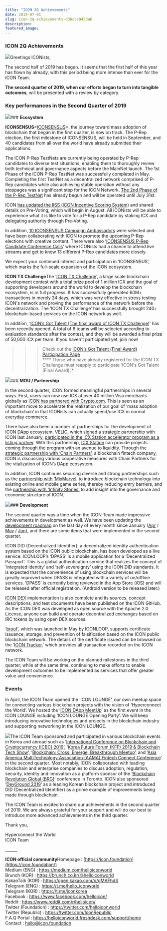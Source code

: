 ```yaml
---
title: "ICON 2Q Achievements"
date: 2019-07-01
slug: icon-2q-achievements-d3bcbc9453a6
description:
featured_image:
---
```


### **ICON 2Q Achievements**

![](https://cdn-images-1.medium.com/max/800/1*ssChcI9utIe7mSsL-Vy_0A.png)Greetings ICONists,

The second half of 2019 has begun. It seems that the first half of this year has flown by already, with this period being more intense than ever for the ICON Team.

**The second quarter of 2019, when our efforts began to turn into tangible outcomes**, will be presented with a review by category.

### **Key performances in the Second Quarter of 2019**

![](https://cdn-images-1.medium.com/max/800/1*wIM3kzxRpb3KBEkKlI5QCw.png)### **Ecosystem**

**ICONSENSUS**<[ICONSENSUS](https://icon.community/iconsensus/)>, the journey toward mass adoption of blockchain that began in the first quarter, is now on track. The P-Rep election, the first milestone of ICONSENSUS, will be held in September, and 40 candidates from all over the world have already submitted their applications.

The ICON P-Rep TestNets are currently being operated by P-Rep candidates to diverse test situations, enabling them to thoroughly review both technical and governance aspects before the MainNet launch. The 1st Phase of the ICON P-Rep TestNet was successfully completed in May. Completing the first TestNet as a decentralized network comprised of P-Rep candidates while also achieving stable operation without any stoppages was a significant step for the ICON Network. [The 2nd Phase of the P-Rep TestNet](https://medium.com/helloiconworld/p-rep-testnet-2nd-phase-announcement-9b63794fd302) has already begun and will be operated until July 31st.

ICON [has updated the IISS (ICON Incentive Scoring System)](https://medium.com/helloiconworld/updates-to-iiss-5a088b17473d) and shared details on Pre-Voting, which will begin in August. All ICONists will be able to experience what it is like to vote for a P-Rep candidate by staking ICX and delegating authority through Pre-Voting.

In addition, [10 ICONSENSUS Campaign Ambassadors](https://medium.com/helloiconworld/announcing-iconsensus-ambassadors-a5fb9ae6507a) were selected and have been collaborating with ICON to promote the upcoming P-Rep elections with creative content. There were also ‘[ICONSENSUS P-Rep Candidate Conference Calls](https://medium.com/helloiconworld/iconsensus-p-rep-candidate-conference-call-to-be-live-streamed-b9720d3174d1)’ where ICONists had a chance to attend live streams and get to know 13 different P-Rep candidates more closely.

We expect your continued interest and participation in ‘ICONSENSUS’, which marks the full-scale expansion of the ICON ecosystem.

**ICON TX Challenge**The ‘[ICON TX Challenge](https://medium.com/helloiconworld/icon-tx-transaction-challenge-23b9959e6cdb)’, a large scale blockchain development contest with a total prize pool of 1 million ICX and the goal of supporting developers around the world to develop the blockchain ecosystem, is in full progress. It has successfully generated 60M+ transactions in merely 24 days, which was very effective in stress testing ICON's network and proving the performance of the network before the decentralization. The ‘ICON TX Challenge’ has successfully brought 240+ blockchain-based services on the ICON network as well.

In addition, ‘[ICON’s Got Talent (The final award of ICON TX Challenge](https://medium.com/helloiconworld/icon-tx-challenge-icons-got-talent-3d534d1cfea8))’ has been recently opened. A total of 6 teams will be selected according to evaluation standards after the contest, and they will be awarded a final prize of 50,000 ICX per team. If you haven't participated yet, join now!

>>> Check out the [ICON’s Got Talent (Final Award) Participation Page](https://forms.gle/sWmDiXHvvzAaBSb38)  
**** Those who have already registered for the ICON TX Challenge must reapply to participate ‘ICON's Got Talent (Final Award)’.*

![](https://cdn-images-1.medium.com/max/800/1*Tmb1DaIdjgs92wVhfrA_sQ.png)### **MOU / Partnership**

In the second quarter, ICON formed meaningful partnerships in several ways. First, users can now use ICX at over 40 million Visa merchants globally as [ICON has partnered with Crypto.com](https://medium.com/helloiconworld/icx-is-now-available-on-crypto-coms-wallet-card-app-200986f19a7c). This is seen as an important move to accelerate the realization of our goal of ‘mass adoption of blockchain’ in that ICONists can actually spend/use ICX in normal everyday commerce.

There have also been a number of partnerships for the development of ICON DApp ecosystem. VELIC, which signed a strategic partnership with ICON last January, [participated in the ICX Station accelerator program as a listing partner](https://medium.com/helloiconworld/icon-cooperates-with-velic-as-a-listing-partner-for-icx-station-d68c0aa89d3). With this partnership, [ICX Station](https://www.icxstation.com/) can provide projects coming through the program with an avenue to liquidity. Through the [strategic partnership with ‘Chain Partners’](https://medium.com/helloiconworld/icon-signs-a-strategic-partnership-with-chain-partners-a-blockchain-fintech-company-58216298497e), a blockchain fintech company, ICON is discussing various cooperative measures with Chain Partners for the vitalization of ICON’s DApp ecosystem.

In addition, ICON continues securing diverse and strong partnerships such as the [partnership with ‘MixMarvel’](https://medium.com/helloiconworld/icon-signs-a-strategic-partnership-with-mixmarvel-a-blockchain-based-global-game-publisher-c50052dafefd) to introduce blockchain technology into existing online and mobile game series, thereby reducing entry barriers, and the [partnership with ‘Infinity Stones’](https://medium.com/helloiconworld/icon-partners-with-infinity-stones-for-strategic-consulting-132dea5851f5) to add insight into the governance and economic structure of ICON.

![](https://cdn-images-1.medium.com/max/800/1*v1bCGKgLJfMPoeBO-u9grQ.png)### **Development**

The second quarter was a time when the ICON Team made impressive achievements in development as well. We have been updating the [development roadmap](https://icon.foundation/contents/development/roadmap?lang=en) on the last day of every month since January ([Apr](https://medium.com/helloiconworld/4-icon-development-roadmap-update-apr-2019-fb3b74a725af) / [May](https://medium.com/helloiconworld/5-icon-development-roadmap-update-may-2019-b21e84d6d842) / [Jun](https://medium.com/helloiconworld/6-icon-development-roadmap-update-jun-2019-d5ea84ac44dd?postPublishedType=repub)), and there are some items that were implemented in the second quarter.

ICON DID (Decentralized Identifier), a decentralized identity authentication system based on the ICON public blockchain, has been developed as a live service. ICONLOOP’s ‘DPASS’ is a mobile application for a ‘Decentralized Passport’. This is a global authentication service that realizes the concept of ‘integrated identity’ and ‘self-sovereignty’ using the ICON DID standards. It is expected that the convenience of using blockchain services will be greatly improved when DPASS is integrated with a variety of on/offline services. ‘DPASS’ is currently being reviewed in the App Store (iOS) and will be released after official registration. (Android version to be released later.)

[ICON DEX](https://github.com/icon-project/icon-dex) implementation is also complete and its sources, concept descriptions, and test documents have been published on the ICON GitHub. As the ICON DEX was developed as open source with the Apache 2.0 License, anyone can build and operate decentralized exchanges based on IRC tokens by using open DEX sources.

‘[broof](https://broof.io)’, which was launched in May by ICONLOOP, supports certificate issuance, storage, and prevention of falsification based on the ICON public blockchain network. The details of the certificate issued can be browsed on the ‘[ICON Tracker](https://tracker.icon.foundation/),’ which provides all transaction recorded on the ICON network.

The ICON Team will be working on the planned milestones in the third quarter, while at the same time, continuing to make efforts to enable development outcomes to be implemented as services that offer greater value and convenience.

### **Events**

In April, the ICON Team opened the ‘ICON LOUNGE’, our own meetup space for connecting various blockchain projects with the vision of ‘Hyperconnect the World’. We hosted the ‘[ICON DApp MeetUp](https://medium.com/helloiconworld/icon-to-hold-icon-dapp-meetup-icon-lounge-opening-party-69d47e7aa003)’ as the first event in the ICON LOUNGE including ‘ICON LOUNGE Opening Party’. We will keep introducing innovative technologies and projects in the blockchain industry and supporting networking in the ICON LOUNGE.

![](https://cdn-images-1.medium.com/max/800/1*ctHJMfXIggR6iM9W_aUvYg.png)The ICON Team sponsored and participated in various blockchain events in Korea and abroad such as ‘[International Conference on Blockchain and Cryptocurrency (ICBC) 2019](https://medium.com/helloiconworld/icon-to-take-part-in-ieee-international-conference-on-blockchain-and-cryptocurrency-1e22414efef8)’, ‘[Korea Future Forum (KFF) 2019 & Blockchain Tech Show](https://medium.com/helloiconworld/icon-to-take-part-in-korea-future-forum-2019-704494ba845f)’, ‘[Blockchain: Cross, Emerge, Breakthrough Meetup](https://medium.com/helloiconworld/icon-to-speak-at-plug-play-tech-center-b17be6b88182)’, and ‘[Asia America MultiTechnology Association (AAMA) Fintech Connect Conference](https://medium.com/helloiconworld/icon-to-speak-at-aama-fintech-connect-conference-73ade003aa99)’ in the second quarter. Most notably, ICON collaborated with leading blockchain and enterprise companies to discuss adoption, regulation, security, identity and innovation as a platform sponsor of the ‘[Blockchain Revolution Global (BRG)](https://medium.com/helloiconworld/icon-to-sponsor-blockchain-revolution-global-7bbc0d963906)’ conference in Toronto. ICON also sponsored ‘[DevGround 2019](https://medium.com/helloiconworld/icon-to-sponsor-devground-2019-58a3b6e4450c)’ as a leading Korean blockchain project and introduced DID (Decentralized Identifier) as a prime example of improvements being made through blockchain.

The ICON Team is excited to share our achievements in the second quarter of 2019. We are always grateful for your support and will do our best to introduce more advanced achievements in the third quarter.

Thank you,

Hyperconnect the World  
ICON Team

\_\_\_\_\_\_

**ICON official community**Homepage : [https://icon.foundation](https://icon.foundation/)  
Medium (ENG) : <https://medium.com/helloiconworld>  
Brunch (KOR) : <https://brunch.co.kr/@helloiconworld>  
KakaoTalk (KOR) : <https://open.kakao.com/o/gMAFhdS>  
Telegram (ENG) : <https://t.me/hello_iconworld>  
Telegram (KOR) : <https://t.me/iconkorea>  
Facebook : <https://www.facebook.com/helloicon/>  
Reddit : <https://www.reddit.com/r/helloicon/>  
Twitter (Foundation) : <https://twitter.com/helloiconworld>  
Twitter (Republic) : <https://twitter.com/IconRepublic>  
F.A.Q Portal : <https://helloiconworld.freshdesk.com/support/home>  
Contact : [hello@icon.foundation](http://hello@icon.foundation)

